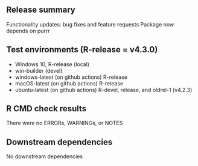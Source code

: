 ## Release summary
Functionality updates: bug fixes and feature requests
Package now depends on purrr

## Test environments (R-release = v4.3.0)
* Windows 10, R-release (local)
* win-builder (devel)
* windows-latest (on github actions) R-release
* macOS-latest (on github actions) R-release
* ubuntu-latest (on github actions) R-devel, release, and oldrel-1 (v4.2.3)

## R CMD check results
There were no ERRORs, WARNINGs, or NOTES

## Downstream dependencies
No downstream dependencies
